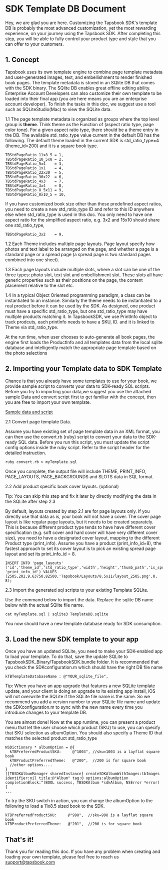 # SDK Template DB Document

Hey, we are glad you are here. Customizing the Tapsbook SDK's template DB is probably the most advanced customization, yet the most rewarding experience, on your journey using the Tapsbook SDK. After completing this step, you will be able to fully control your product type and style that you can offer to your customers.

## 1. Concept

Tapsbook uses its own template engine to combine page template metadata and user-generated images, text, and embellishment to render finished book pages. The template metadata is stored in an SQlite DB that comes with the SDK binary. The SQlite DB enables great offline editing ability. Enterprise Account Developers can also customize their own template to be loaded into their final app (you are here means you are an enterprise account developer). To finish the tasks in this doc, we suggest use a tool such as SQLiteStudio(Mac) to view the SQLite data.

1.1 The page template metadata is organized as groups where the top level group is **theme**. Think theme as the Function of (aspect ratio type, page color tone). For a given aspect ratio type, there should be a theme entry in the DB. The available std_ratio_type value current in the default DB has the following. The default theme loaded in the current SDK is std_ratio_type=4 (theme_id=200) and it is a square book type. 
````
TBStdPageRatio_11x8_5 = 1,
TBStdPageRatio_10_5x8 = 2,
TBStdPageRatio_5x4    = 3,
TBStdPageRatio_1x1    = 4,
TBStdPageRatio_22x30  = 5,
TBStdPageRatio_30x22  = 6,
TBStdPageRatio_4x3    = 7,
TBStdPageRatio_3x4    = 8,
TBStdPageRatio_8_5x11 = 9,
TBStdPageRatio_8x10_5 = 10,
````

If you have customized book size other than these predefined aspect ratios, you need to create a new std_ratio_type ID and refer to this ID anywhere else when std_ratio_type is used in this doc. You only need to have one aspect ratio for the simplified aspect ratio, e.g. 3x2 and 15x10 should share one std_ratio_type,
````
TBStdPageRatio_3x2    = 9,
````
1.2 Each Theme includes multiple page layouts. Page layout specify how photos and text label to be arranged on the page, and whether a page is a standard page or a spread page (a spread page is two standard pages combined into one sheet).

1.3 Each page layouts include multiple slots, where a slot can be one of the three types: photo slot, text slot and embellishment slot. These slots all have generic properties such as their positions on the page, the content placement relative to the slot etc.

1.4 In a typical Object Oriented programming paradigm, a class can be instantiated to an instance. Similarly the theme needs to be instantiated to a real product before it can be used by the SDK. As designed, one product must have a specific std_ratio_type, but one std_ratio_type may have multiple products matching it. In TapsbookSDK, we use PrintInfo object to track prodcuts, each printInfo needs to have a SKU, ID. and it is linked to Theme via std_ratio_type. 

At the run time, when user chooses to auto-generate all book pages, the engine first loads the ProductInfo and all templates data from the local sqlite database and intelligently match the appropriate page template based on the photo selections 

## 2. Importing your Template data to SDK Template
Chance is that you already have some templates to use for your book, we provide sample script to converts your data to SDK-ready SQL scripts. Before you try to importing your data,we suggest you use the attached sample Data and convert script first to get familiar with the concept, then you are free to import your own template.

[Sample data and script](https://github.com/tapsbook/photobookSDK-iOS/blob/master/Doc/templates-convert-sample.zip)

2.1 Convert page template Data. 

Assume you have existing set of page template data in an XML format, you can then use the convert.rb (ruby) script to convert your data to the SDK-ready SQL data. Before you run this script, you must update the script config options inside the ruby script. Refer to the script header for the detailed instruction. 
````
ruby convert.rb > myTemplate.sql
````
Once you complete, the output file will include THEME, PRINT_INFO, PAGE_LAYOUTS, PAGE_BACKGROUNDS and SLOTS data in SQL format.

2.2 Add product specific book cover layouts. (optional)

Tip: You can skip this step and fix it later by directly modifying the data in the SQLite after step 2.3

By default, layouts created by step 2.1 are for page layouts only. If you directly use that data as is, your book will not have a cover. The cover page layout is like regular page layouts, but it needs to be created separately. This is because different product type tends to have have different cover specification (e.g. soft cover and hard cover will have very different cover size), you need to have a designated cover layout, mapping to the different Product type (print_info). Assume you have a product (print_info_id=8), tthe fastest approach to set its cover layout is to pick an existing spread page layout and set its print_info_id = 8.  
````
INSERT INTO 'page_layouts' ('id','theme_id','std_ratio_type','width','height','thumb_path','is_spread', 'print_info_id') VALUES (2505,202,9,63750,82500,'Tapsbook/Layouts/8.5x11/layout_2505.png',0, 8);
````

2.3 Import the generated sql scripts to your existing Template SQLite.  

Use the command below to import the data. Replace the sqlite DB name below with the actual SQlite file name.

````
cat myTemplate.sql | sqlite3 TemplateDB.sqlite 
````
You now should have a new template database ready for SDK consumption.

## 3. Load the new SDK template to your app

Once you have an updated SQLite, you need to make your SDK-enabled app to load your template. To do that, save the update SQLite to TapsbookSDK_Binary/TapsbookSDK.bundle folder. It is recommended that you check  the SDKconfiguration.m which should have the right DB file name
````
kTBTemplateDatabaseName : @"YOUR_sqlite_file",
````
Tip:  When you have an app upgrade that features a new SQLite template update, and your client is doing an upgrade to its existing app install, iOS will not overwrite the SQLite if the SQLite file name is the same. So we recommend you add a version number to your SQLite file name and update the SDKconfiguration.m to sync with the new name every time you introduce changes to your template DB.

You are almost done! Now at the app runtime, you can present a product menu that let the user choose which product (SKU) to use, you can specify that SKU selection as albumOption. You should also specify a Theme ID that matches the selected product std_ratio_type 

````
NSDictionary * albumOption = @{                                           
  kTBPreferredProductSKU:     @"1003", //sku=1003 is a layflat square book
  kTBProductPreferredTheme:   @"200",  //200 is for square book   
  //other options....                                             
}                                                                 
[[TBSDKAlbumManager sharedInstance] createSDKAlbumWithImages:tbImages identifier:nil title:@"Album" tag:0 options:albumOption completionBlock:^(BOOL success, TBSDKAlbum *sdkAlbum, NSError *error) {
...
````
To try the SKU switch in action, you can change the albumOption to the following to load a 11x8.5 sized book to the SDK. 
````
kTBPreferredProductSKU:     @"998",  //sku=998 is a layflat square book
kTBProductPreferredTheme:   @"201",  //200 is for square book
````

## That's it!
Thank you for reading this doc. If you have any problem when creating and loading your own template, please feel free to reach us support@tapsbook.com

